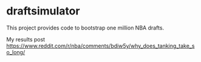 # draftsimulator
This project provides code to bootstrap one million NBA drafts. 

My results post https://www.reddit.com/r/nba/comments/bdiw5y/why_does_tanking_take_so_long/
